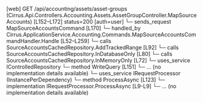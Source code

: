 [web] GET /api/accounting/assets/asset-groups  (Cirrus.Api.Controllers.Accounting.Assets.AssetGroupController.MapSourceAccounts)  [L152–L172] status=200 [auth=user]
  └─ sends_request MapSourceAccountsCommand [L170]
    └─ handled_by Cirrus.ApplicationService.Accounting.Commands.MapSourceAccountsCommandHandler.Handle [L52–L259]
      └─ calls SourceAccountsCachedRepository.AddTrackedRange [L92]
      └─ calls SourceAccountsCachedRepository.InDatabaseOnly [L80]
      └─ calls SourceAccountsCachedRepository.InMemoryOnly [L72]
      └─ uses_service IControlledRepository<Source>
        └─ method WriteQuery [L151]
          └─ ... (no implementation details available)
      └─ uses_service IRequestProcessor (InstancePerDependency)
        └─ method ProcessAsync [L123]
          └─ implementation IRequestProcessor.ProcessAsync [L9-L9]
          └─ ... (no implementation details available)

